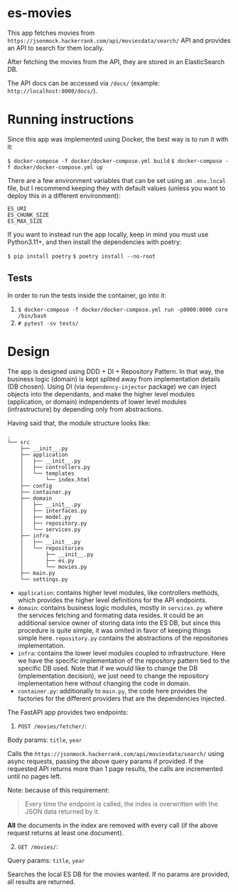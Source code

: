 # es-movies

This app fetches movies from `https://jsonmock.hackerrank.com/api/moviesdata/search/` API and provides an API to search for them locally.

After fetching the movies from the API, they are stored in an ElasticSearch DB.

The API docs can be accessed via `/docs/` (example: `http://localhost:8000/docs/`).

# Running instructions

Since this app was implemented using Docker, the best way is to run it with it:

`$ docker-compose -f docker/docker-compose.yml build`
`$ docker-compose -f docker/docker-compose.yml up`

There are a few environment variables that can be set using an `.env.local` file, but I recommend keeping they with default values (unless you want to deploy this in a different environment):

```
ES_URI
ES_CHUNK_SIZE
ES_MAX_SIZE
```

If you want to instead run the app locally, keep in mind you must use Python3.11+, and then install the dependencies with poetry:

`$ pip install poetry`
`$ poetry install --no-root`

## Tests

In order to run the tests inside the container, go into it:

1. `$ docker-compose -f docker/docker-compose.yml run -p8000:8000 core /bin/bash`
2. `# pytest -sv tests/`

# Design

The app is designed using DDD + DI + Repository Pattern. In that way, the business logic (domain) is kept splited away from implementation details (DB chosen).
Using DI (via `dependency-injector` package) we can inject objects into the dependants, and make the higher level modules (application, or domain) independents of lower level modules (infrastructure) by depending only from abstractions.

Having said that, the module structure looks like:

```
.
└── src
    ├── __init__.py
    ├── application
    │   ├── __init__.py
    │   ├── controllers.py
    │   └── templates
    │       └── index.html
    ├── config
    ├── container.py
    ├── domain
    │   ├── __init__.py
    │   ├── interfaces.py
    │   ├── model.py
    │   ├── repository.py
    │   └── services.py
    ├── infra
    │   ├── __init__.py
    │   └── repositories
    │       ├── __init__.py
    │       ├── es.py
    │       └── movies.py
    ├── main.py
    └── settings.py
```

- `application`: contains higher level modules, like controllers methods, which provides the higher level definitions for the API endpoints.
- `domain`: contains business logic modules, mostly in `services.py` where the services fetching and formating data resides. It could be an additional service owner of storing data into the ES DB, but since this procedure is quite simple, it was omited in favor of keeping things simple here. `repository.py` contains the abstractions of the repositories implementation.
- `infra`: contains the lower level modules coupled to infrastructure. Here we have the specific implementation of the repository pattern tied to the specific DB used. Note that if we would like to change the DB (implementation decision), we just need to change the repository implementation here without changing the code in domain.
- `container.py`: additionally to `main.py`, the code here provides the factories for the different providers that are the dependencies injected.

The FastAPI app provides two endpoints:

1. `POST /movies/fetcher/`:

Body params: `title`, `year`

Calls the `https://jsonmock.hackerrank.com/api/moviesdata/search/` using async requests, passing the above query params if provided. If the requested API returns more than 1 page results, the calls are incremented until no pages left.

Note: because of this requirement:

> Every time the endpoint is called, the index is overwritten with the JSON data returned by it.

**All** the documents in the index are removed with every call (if the above request returns at least one document).

2. `GET /movies/`:

Query params: `title`, `year`

Searches the local ES DB for the movies wanted. If no params are provided, all results are returned.

